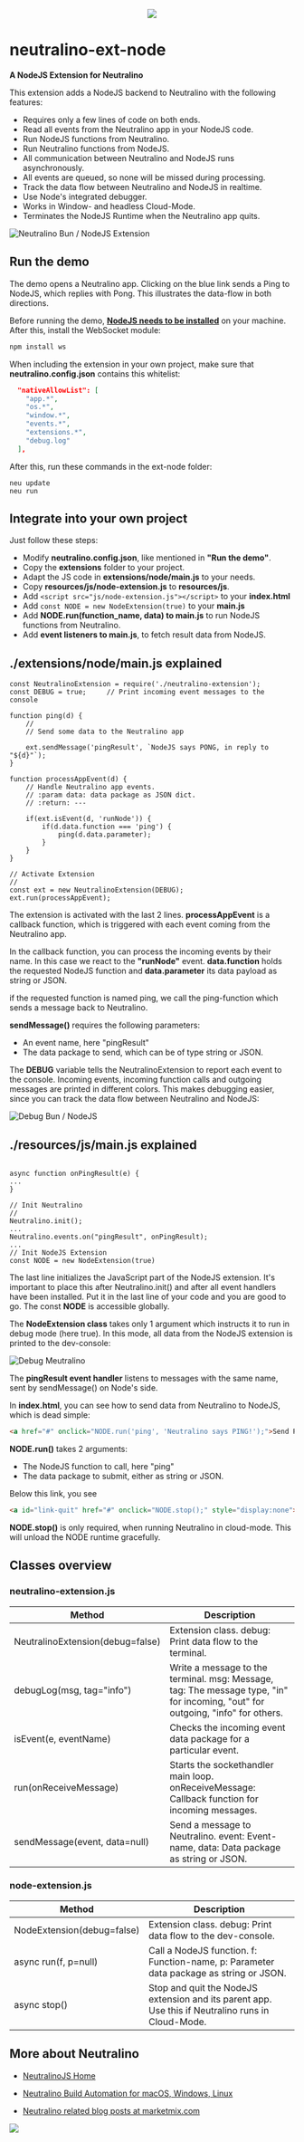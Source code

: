 <p align="center">
<img src="https://marketmix.com/git-assets/neutralino-ext-bun/neutralino-bun-header.svg">
</p>

# neutralino-ext-node

**A NodeJS Extension for Neutralino**



This extension adds a NodeJS backend to Neutralino with the following features:
- Requires only a few lines of code on both ends.
- Read all events from the Neutralino app in your NodeJS code.
- Run NodeJS functions from Neutralino.
- Run Neutralino functions from NodeJS.
- All communication between Neutralino and NodeJS runs asynchronously.
- All events are queued, so none will be missed during processing.
- Track the data flow between Neutralino and NodeJS in realtime.
- Use Node's integrated debugger.
- Works in Window- and headless Cloud-Mode.
- Terminates the NodeJS Runtime when the Neutralino app quits.

![Neutralino Bun / NodeJS Extension](https://marketmix.com/git-assets/neutralino-ext-bun/bun-nodejs-neutralino.gif)

## Run the demo
The demo opens a Neutralino app. Clicking on the blue link sends a Ping to NodeJS, which replies with Pong. This illustrates the data-flow in both directions. 

Before running the demo, **[NodeJS needs to be installed](https://nodejs.org/en)** on your machine. After this, install the WebSocket module:
```bash
npm install ws
```

When including the extension in your own project, make sure that **neutralino.config.json** contains this whitelist:
```json
  "nativeAllowList": [
    "app.*",
    "os.*",
    "window.*",
    "events.*",
    "extensions.*",
    "debug.log"
  ],
```

After this, run these commands in the ext-node folder:
```commandline
neu update
neu run
```

## Integrate into your own project
Just follow these steps:
- Modify **neutralino.config.json**, like mentioned in **"Run the demo"**.
- Copy the **extensions** folder to your project.
- Adapt the JS code in **extensions/node/main.js** to your needs.
- Copy **resources/js/node-extension.js** to **resources/js**.
- Add `<script src="js/node-extension.js"></script>` to your **index.html**
- Add `const NODE = new NodeExtension(true)` to your **main.js**
- Add **NODE.run(function_name, data) to main.js** to run NodeJS functions from Neutralino.
- Add **event listeners to main.js**, to fetch result data from NodeJS.

## ./extensions/node/main.js explained

```JS
const NeutralinoExtension = require('./neutralino-extension');
const DEBUG = true;     // Print incoming event messages to the console

function ping(d) {
    //
    // Send some data to the Neutralino app

    ext.sendMessage('pingResult', `NodeJS says PONG, in reply to "${d}"`);
}

function processAppEvent(d) {
    // Handle Neutralino app events.
    // :param data: data package as JSON dict.
    // :return: ---

    if(ext.isEvent(d, 'runNode')) {
        if(d.data.function === 'ping') {
            ping(d.data.parameter);
        }
    }
}

// Activate Extension
//
const ext = new NeutralinoExtension(DEBUG);
ext.run(processAppEvent);
```

The extension is activated with the last 2 lines. 
**processAppEvent** is a callback function, which is triggered with each event coming from the Neutralino app.

In the callback function, you can process the incoming events by their name. In this case we react to the **"runNode"** event.
**data.function** holds the requested NodeJS function and **data.parameter** its data payload as string or JSON.

if the requested function is named ping, we call the ping-function which sends a message back to Neutralino. 

**sendMessage()** requires the following parameters:

- An event name, here "pingResult"
- The data package to send, which can be of type string or JSON.

The **DEBUG** variable tells the NeutralinoExtension to report each event to the console. Incoming events, incoming function calls and outgoing messages are printed in different colors.
This makes debugging easier, since you can track the data flow between Neutralino and NodeJS:

![Debug Bun / NodeJS](https://marketmix.com/git-assets/neutralino-ext-bun/bun-nodejs-console-3.jpg) 

## ./resources/js/main.js explained

```JS

async function onPingResult(e) {
...
}

// Init Neutralino
//
Neutralino.init();
...
Neutralino.events.on("pingResult", onPingResult);
...
// Init NodeJS Extension
const NODE = new NodeExtension(true)
```

The last line initializes the JavaScript part of the NodeJS extension. It's important to place this after Neutralino.init() and after all event handlers have been installed. Put it in the last line of your code and you are good to go. The const **NODE** is accessible globally.

The **NodeExtension class** takes only 1 argument which instructs it to run in debug mode (here true). In this mode, all data from the NodeJS extension is printed to the dev-console:

![Debug Meutralino](https://marketmix.com/git-assets/neutralino-ext-bun/bun-nodejs-neutralino-console.jpg)

The **pingResult event handler** listens to messages with the same name, sent by sendMessage() on Node's side. 

In **index.html**, you can see how to send data from Neutralino to NodeJS, which is dead simple:
```html
<a href="#" onclick="NODE.run('ping', 'Neutralino says PING!');">Send PING to Node</a><br>
```

**NODE.run()** takes 2 arguments:

- The NodeJS function to call, here "ping"
- The data package to submit, either as string or JSON.

Below this link, you see
```html
<a id="link-quit" href="#" onclick="NODE.stop();" style="display:none">Quit</a>
```
**NODE.stop()** is only required, when running Neutralino in cloud-mode. This will unload the NODE runtime gracefully.

## Classes overview

### neutralino-extension.js

| Method                           | Description                                                                                                                     |
|----------------------------------|---------------------------------------------------------------------------------------------------------------------------------|
| NeutralinoExtension(debug=false) | Extension class. debug: Print data flow to the terminal.                                                                        |
| debugLog(msg, tag="info")        | Write a message to the terminal. msg: Message, tag: The message type, "in" for incoming, "out" for outgoing, "info" for others. |
| isEvent(e, eventName)            | Checks the incoming event data package for a particular event.                                                                  |
| run(onReceiveMessage)            | Starts the sockethandler main loop. onReceiveMessage: Callback function for incoming messages.                                  |
| sendMessage(event, data=null)    | Send a message to Neutralino. event: Event-name, data: Data package as string or JSON.                                          |

### node-extension.js

| Method                    | Description                                                                                    |
|---------------------------|------------------------------------------------------------------------------------------------|
| NodeExtension(debug=false) | Extension class. debug: Print data flow to the dev-console.                                    |
| async run(f, p=null)      | Call a NodeJS function. f: Function-name, p: Parameter data package as string or JSON.       |
| async stop()              | Stop and quit the NodeJS extension and its parent app. Use this if Neutralino runs in Cloud-Mode. |

## More about Neutralino

- [NeutralinoJS Home](https://neutralino.js.org) 

- [Neutralino Build Automation for macOS, Windows, Linux](https://github.com/hschneider/neutralino-build-scripts)

- [Neutralino related blog posts at marketmix.com](https://marketmix.com/de/tag/neutralinojs/)



<img src="https://marketmix.com/git-assets/star-me-2.svg">

